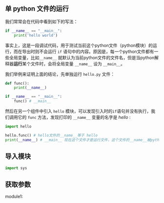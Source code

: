## 单 python 文件的运行

我们常常会在代码中看到如下的写法：

```python
if __name__ == "__main__":
    print('hello world')
```

事实上，这是一段调试代码，用于测试当前这个python文件（python模块）的运行，而在导出时则不会运行 `if` 语句中的内容。原因是，每一个python文件都有一些全局变量，比如`__name__` 就默认为当前python文件的文件名，但是当python解释器**运行**某个文件时，会将全局变量 `__name__` 设为 `__main__`。

我们举例来证明上面的结论，先单独运行 `hello.py` 文件：

```python
def func():
    print(__name__)

if __name__ == "__main__":
    func() # __main__
```

然后在另一个组件中引入 `hello` 模块，可以发现引入时的`if`语句并没有执行，我们调用它的 `func` 方法，发现打印的 `__name__` 变量的名字是 *hello* :

```python
import hello

hello.func() # hello文件的__name__等于 hello
print(__name__) # __main__ 现在这个文件才是运行文件，这个文件的__name__被python解释器设为了__main__
```


## 导入模块

```python
import sys
```

## 获取参数

module1:

```python

```